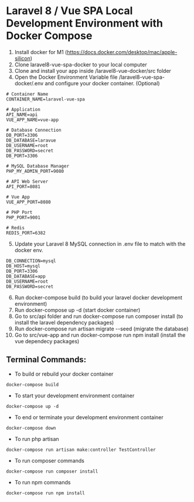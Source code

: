 # Laravel 8 / Vue SPA Local Development Environment with Docker Compose

1. Install docker for M1 (https://docs.docker.com/desktop/mac/apple-silicon)
2. Clone laravel8-vue-spa-docker to your local computer
3. Clone and install your app inside /laravel8-vue-docker/src folder
4. Open the Docker Environment Variable file /laravel8-vue-spa-docker/.env and configure your docker container. (Optional)
```
# Container Name
CONTAINER_NAME=laravel-vue-spa

# Application
API_NAME=api
VUE_APP_NAME=vue-app 

# Database Connection
DB_PORT=3306
DB_DATABASE=laravue
DB_USERNAME=root
DB_PASSWORD=secret
DB_PORT=3306

# MySQL Database Manager
PHP_MY_ADMIN_PORT=9080

# API Web Server
API_PORT=8081

# Vue App
VUE_APP_PORT=8080

# PHP Port
PHP_PORT=9001

# Redis 
REDIS_PORT=6382
```
5. Update your Laravel 8 MySQL connection in .env file to match with the docker env.
```
DB_CONNECTION=mysql
DB_HOST=mysql
DB_PORT=3306
DB_DATABASE=app
DB_USERNAME=root
DB_PASSWORD=secret
```
6. Run docker-compose build (to build your laravel docker development environment)
7. Run docker-compose up -d (start docker container)
8. Go to src/api folder and run docker-compose run composer install (to install the laravel dependency packages)
9. Run docker-compose run artisan migrate --seed (migrate the database)
10. Go to src/vue-app and run docker-compose run npm install (install the vue dependecy packages)

## Terminal Commands:

- To build or rebuild your docker container
```
docker-compose build
```
- To start your development environment container
```
docker-compose up -d
```
- To end or terminate your development environment container
```
docker-compose down
```
- To run php artisan
```
docker-compose run artisan make:controller TestController
```
- To run composer commands
```
docker-compose run composer install
```
- To run npm commands
```
docker-compose run npm install
```
